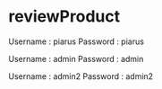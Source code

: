 # reviewProduct

Username : piarus
Password : piarus

Username : admin
Password : admin

Username : admin2
Password : admin2

